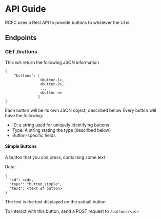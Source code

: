 # API Guide

RCFC uses a Rest API to provide buttons to whatever the UI is. 


## Endpoints

### GET /buttons

This will return the following JSON information
```
{
    "buttons": [
                <button-1>, 
                <button-2>, 
                ... 
                <button-n>
               ]
}
```

Each button will be its own JSON object, described below
Every button will have the following:

* ID: a string used for uniquely identifying buttons
* Type: A string stating the type (described below)
* Button-specific fields

#### Simple Buttons
A button that you can press, containing some text

Data: 
```
{
  "id": <id>,
  "type": "button.simple",
  "text": <text of button>
}
```

The text is the text displayed on the actuall button.
 
To interact with this button, send a POST request to `/buttons/<id>`